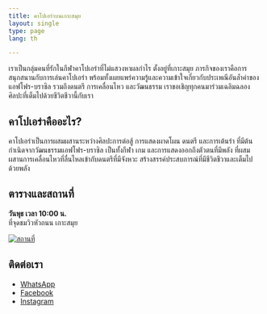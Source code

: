 ```yaml
---
title: คาโปเอร่าบนเกาะสมุย
layout: single
type: page
lang: th

---
```


เราเป็นกลุ่มคนที่รักในกีฬาคาโปเอร่าที่ไม่แสวงหาผลกำไร ตั้งอยู่ที่เกาะสมุย ภารกิจของเราคือการสนุกสนานกับการเล่นคาโปเอร่า พร้อมทั้งเผยแพร่ความรู้และความเข้าใจเกี่ยวกับประเพณีอันล้ำค่าของแอฟโฟร-บราซิล รวมถึงดนตรี การเคลื่อนไหว และวัฒนธรรม เราขอเชิญทุกคนมาร่วมเฉลิมฉลองศิลปะที่เต็มไปด้วยชีวิตชีวานี้กับเรา

## คาโปเอร่าคืออะไร?
คาโปเอร่าเป็นการผสมผสานระหว่างศิลปะการต่อสู้ การแสดงผาดโผน ดนตรี และการเต้นรำ ที่มีต้นกำเนิดจากวัฒนธรรมแอฟโฟร-บราซิล เป็นทั้งกีฬา เกม และการแสดงออกถึงตัวตนที่มีพลัง ที่ผสมผสานการเคลื่อนไหวที่ลื่นไหลเข้ากับดนตรีที่มีจังหวะ สร้างสรรค์ประสบการณ์ที่มีชีวิตชีวาและเต็มไปด้วยพลัง

## ตารางและสถานที่
**วันพุธ เวลา 10:00 น.**  
ที่จุดชมวิวหัวถนน เกาะสมุย

[![สถานที่](/images/map.png)](https://maps.app.goo.gl/cRNyjDFFbD591e5z8)

## ติดต่อเรา
- [WhatsApp](https://wa.link/cmotjh)
- [Facebook](https://facebook.com/capoeirasamui)
- [Instagram](https://instagram.com/capoeirasamui)